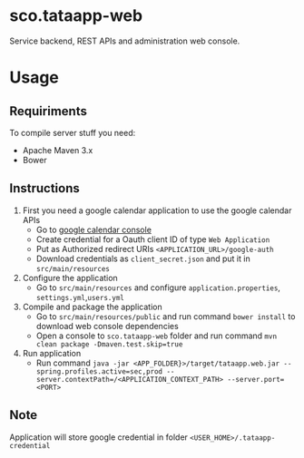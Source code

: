 # sco.tataapp-web

Service backend, REST APIs and administration web console.

# Usage

## Requiriments
To compile server stuff you need:
* Apache Maven 3.x
* Bower

## Instructions
1. First you need a google calendar application to use the google calendar APIs
    * Go to [google calendar console](https://console.developers.google.com)
    * Create credential for a Oauth client ID of type `Web Application`
    * Put as Authorized redirect URIs `<APPLICATION_URL>/google-auth`
    * Download credentials as `client_secret.json` and put it in `src/main/resources`
2. Configure the application
    * Go to `src/main/resources` and configure `application.properties`, `settings.yml`,`users.yml`
3. Compile and package the application
    * Go to `src/main/resources/public` and run command `bower install` to download web console dependencies
    * Open a console to `sco.tataapp-web` folder and run command `mvn clean package -Dmaven.test.skip=true`
4. Run application
    * Run command `java -jar <APP_FOLDER}>/target/tataapp.web.jar --spring.profiles.active=sec,prod --server.contextPath=/<APPLICATION_CONTEXT_PATH> --server.port=<PORT>`

## Note
Application will store google credential in folder `<USER_HOME>/.tataapp-credential`
